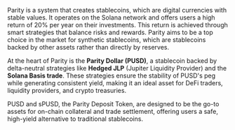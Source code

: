Parity is a system that creates stablecoins, which are digital currencies with stable values. It operates on the Solana network and offers users a high return of 20% per year on their investments. This return is achieved through smart strategies that balance risks and rewards. Parity aims to be a top choice in the market for synthetic stablecoins, which are stablecoins backed by other assets rather than directly by reserves.


At the heart of Parity is the **Parity Dollar (PUSD)**, a stablecoin backed by delta-neutral strategies like **Hedged JLP** (Jupiter Liquidity Provider) and the **Solana Basis trade**. These strategies ensure the stability of PUSD's peg while generating consistent yield, making it an ideal asset for DeFi traders, liquidity providers, and crypto treasuries.

PUSD and sPUSD, the Parity Deposit Token, are designed to be the go-to assets for on-chain collateral and trade settlement, offering users a safe, high-yield alternative to traditional stablecoins.